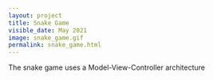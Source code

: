 ```yaml
---
layout: project
title: Snake Game
visible_date: May 2021
image: snake_game.gif
permalink: snake_game.html
---
```


The snake game uses a Model-View-Controller architecture 